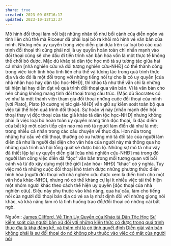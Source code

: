 ```yaml
---
share: true
created: 2023-09-05T16:17
updated: 2023-10-12T12:37
---
```

Mô hình đối thoại làm nổi bật những nhân tố như bối cảnh của diễn ngôn và tính liên chủ thể mà Ricoeur đã phải loại bỏ ra khỏi mô hình về văn bản của mình. Nhưng nếu uy quyền trong việc diễn giải dựa trên sự loại bỏ các quá trình đối thoại thì cũng phải nói là uy quyền hoàn toàn chỉ nhấn mạnh vào đối thoại cũng sẽ che dấu đi tiến trình văn bản hóa vốn là một thực tế không thể chối bỏ được. Mặc dù khảo tả dân tộc học mô tả sự tương tác giữa hai cá nhân [nhà nghiên cứu và đối tượng nghiên cứu-NHĐ] có thể thành công trong việc kịch tính hóa tính liên chủ thể và tương tác trong quá trình thực địa và do đó là một đối trọng với những tiếng nói tự cho là có uy quyền [của nhà nhân học hay dân tộc học-NHĐ], thì khảo tả như thế vẫn chỉ là những tái hiện lại hay diễn đạt về quá trình đối thoại qua văn bản. Vì là văn bản cho nên chúng không mang tính đối thoại trong cấu trúc. (Mặc dù Socrates có vẻ như là một thành viên tham gia đối thoại những cuộc đối thoại của mình [với Plato], Plato [ở cương vị tác giả-NHĐ] vẫn giữ sự kiểm soát toàn bộ qua việc tái thể hiện quá trình đối thoại). Sự hoán vị này [nhấn mạnh đến hội thoại thay vị độc thoại của tác giả khảo tả dân tộc học-NHĐ] nhưng không phải là việc loại bỏ hoàn toàn uy quyền mang tính độc thoại, là đặc điểm của bất kỳ một cách tiếp cận nào mà mô tả người làm điền dã như là một trong nhiều cá nhân trong các câu chuyện về thực địa. Hơn nữa trong những hư cấu về đối thoại, thường có xu hướng mô tả đối tác của người làm điền dã như là người đại diện cho văn hóa của người này mà thông qua họ những quá trình xã hội tổng quát sẽ được bộc lộ. Những sự mô tả như vậy đã thiết lập lại uy quyền diễn giải [của nhà nghiên cứu-NHĐ] mà trong đó người làm công việc điền dã “đọc” văn bản trong mối tương quan với bối cảnh và từ đó xây dựng một thế giới [văn hóa- NHĐ] “khác” có ý nghĩa. Tuy việc mô tả những cuộc đối thoại khó tránh được những phương thức điển hình hóa [người đối thoại với nhà nghiên cứu được xem là điển hình cho một văn hóa khác-NHĐ], nhưng nó có thể kháng cự lại ít nhiều việc tái thể hiện một nhóm người khác theo cách thể hiện uy quyền [độc thoại của nhà nghiên cứu]. Điều này phụ thuộc vào khả năng, qua hư cấu, làm cho tiếng nói của người đối thoại bản địa có vẻ xa lạ nhất định đối với những giọng nói khác, và khả năng làm rõ là tình huống trao đổi/đối thoại có những cái bất ngờ.

Nguồn:: [James Clifford, Về Tính Uy Quyền của Khảo tả Dân Tộc Học](James%20Clifford,%20V%E1%BB%81%20T%C3%ADnh%20Uy%20Quy%E1%BB%81n%20c%E1%BB%A7a%20Kh%E1%BA%A3o%20t%E1%BA%A3%20D%C3%A2n%20T%E1%BB%99c%20H%E1%BB%8Dc.md#)
[Sự kiểm soát của người bản xứ đối với những kiến thức có được trong quá trình thực địa là khá đáng kể, và thậm chí là có tính quyết định](./Di%E1%BB%85n%20gi%E1%BA%A3i/S%E1%BB%B1%20ki%E1%BB%83m%20so%C3%A1t%20c%E1%BB%A7a%20ng%C6%B0%E1%BB%9Di%20b%E1%BA%A3n%20x%E1%BB%A9%20%C4%91%E1%BB%91i%20v%E1%BB%9Bi%20nh%E1%BB%AFng%20ki%E1%BA%BFn%20th%E1%BB%A9c%20c%C3%B3%20%C4%91%C6%B0%E1%BB%A3c%20trong%20qu%C3%A1%20tr%C3%ACnh%20th%E1%BB%B1c%20%C4%91%E1%BB%8Ba%20l%C3%A0%20kh%C3%A1%20%C4%91%C3%A1ng%20k%E1%BB%83,%20v%C3%A0%20th%E1%BA%ADm%20ch%C3%AD%20l%C3%A0%20c%C3%B3%20t%C3%ADnh%20quy%E1%BA%BFt%20%C4%91%E1%BB%8Bnh.md#) 
[Diễn giải văn bản không phải là sự đối thoại do nó không phụ thuộc vào việc có mặt của người nói](./Di%E1%BB%85n%20gi%E1%BA%A3i/Di%E1%BB%85n%20gi%E1%BA%A3i%20v%C4%83n%20b%E1%BA%A3n%20kh%C3%B4ng%20ph%E1%BA%A3i%20l%C3%A0%20s%E1%BB%B1%20%C4%91%E1%BB%91i%20tho%E1%BA%A1i%20do%20n%C3%B3%20kh%C3%B4ng%20ph%E1%BB%A5%20thu%E1%BB%99c%20v%C3%A0o%20vi%E1%BB%87c%20c%C3%B3%20m%E1%BA%B7t%20c%E1%BB%A7a%20ng%C6%B0%E1%BB%9Di%20n%C3%B3i.md#)